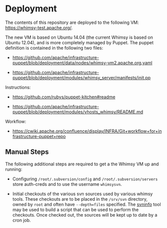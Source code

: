 Deployment
==========

The contents of this repository are deployed to the following VM:
https://whimsy-test.apache.org/.

The new VM is based on Ubuntu 14.04 (the current Whimsy is based on Ubuntu
12.04), and is more completely managed by Puppet.  The puppet definition is
contained in the following two files:

 * https://github.com/apache/infrastructure-puppet/blob/deployment/data/nodes/whimsy-vm2.apache.org.yaml

 * https://github.com/apache/infrastructure-puppet/blob/deployment/modules/whimsy_server/manifests/init.pp

Instructions:

 * https://github.com/rubys/puppet-kitchen#readme

 * https://github.com/apache/infrastructure-puppet/blob/deployment/modules/vhosts_whimsy/README.md

Workflow:

 * https://cwiki.apache.org/confluence/display/INFRA/Git+workflow+for+infrastructure-puppet+repo
 
Manual Steps
------------

The following additional steps are required to get a the Whimsy VM up and running:

 * Configuring `/root/.subversion/config` and `/root/.subversion/servers` store auth-creds and to use
   the username `whimsysvn`.

 * Initial checkouts of the various svn sources used by various whimsy tools.  These checkouts are
   to be placed in the `/srv/svn` directory, owned by `root` and often have `--depth=files` specified.
   The [svninfo](toools/svninfo) tool may be used to build a script that can be used to perform
   the checkouts.  Once checked out, the sources will be kept up to date by a cron job.

